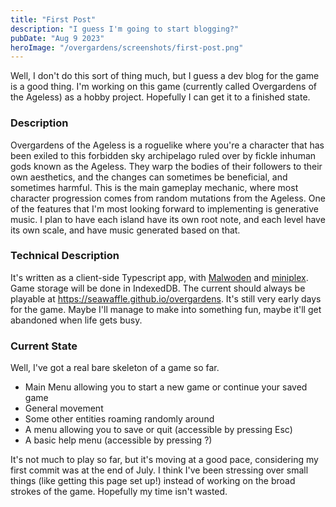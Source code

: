 ```yaml
---
title: "First Post"
description: "I guess I'm going to start blogging?"
pubDate: "Aug 9 2023"
heroImage: "/overgardens/screenshots/first-post.png"
---
```

Well, I don't do this sort of thing much, but I guess a dev blog for the game is a good thing.  I'm working on this game (currently called Overgardens of the Ageless) as a hobby project.  Hopefully I can get it to a finished state.  

### Description
Overgardens of the Ageless is a roguelike where you're a character that has been exiled to this forbidden sky archipelago ruled over by fickle inhuman gods known as the Ageless.  They warp the bodies of their followers to their own aesthetics, and the changes can sometimes be beneficial, and sometimes harmful.  This is the main gameplay mechanic, where most character progression comes from random mutations from the Ageless.  One of the features that I'm most looking forward to implementing is generative music.  I plan to have each island have its own root note, and each level have its own scale, and have music generated based on that.

### Technical Description
It's written as a client-side Typescript app, with [Malwoden](https://malwoden.com) and [miniplex](https://github.com/hmans/miniplex).  Game storage will be done in IndexedDB.  The current should always be playable at <https://seawaffle.github.io/overgardens>.  It's still very early days for the game.  Maybe I'll manage to make into something fun, maybe it'll get abandoned when life gets busy.

### Current State
Well, I've got a real bare skeleton of a game so far.
- Main Menu allowing you to start a new game or continue your saved game
- General movement
- Some other entities roaming randomly around
- A menu allowing you to save or quit (accessible by pressing Esc)
- A basic help menu (accessible by pressing ?)

It's not much to play so far, but it's moving at a good pace, considering my first commit was at the end of July.  I think I've been stressing over small things (like getting this page set up!) instead of working on the broad strokes of the game.  Hopefully my time isn't wasted.

